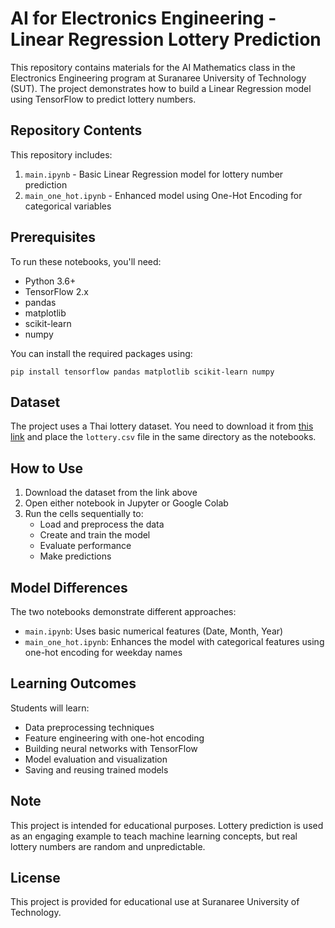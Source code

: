 # AI for Electronics Engineering - Linear Regression Lottery Prediction

This repository contains materials for the AI Mathematics class in the Electronics Engineering program at Suranaree University of Technology (SUT). The project demonstrates how to build a Linear Regression model using TensorFlow to predict lottery numbers.

## Repository Contents

This repository includes:

1. `main.ipynb` - Basic Linear Regression model for lottery number prediction
2. `main_one_hot.ipynb` - Enhanced model using One-Hot Encoding for categorical variables

## Prerequisites

To run these notebooks, you'll need:

- Python 3.6+
- TensorFlow 2.x
- pandas
- matplotlib
- scikit-learn
- numpy

You can install the required packages using:
```
pip install tensorflow pandas matplotlib scikit-learn numpy
```

## Dataset

The project uses a Thai lottery dataset. You need to download it from [this link](https://drive.google.com/file/d/1qpXVeS2oEf-DW_jFTusoNwkUJIM2x3ME/view) and place the `lottery.csv` file in the same directory as the notebooks.

## How to Use

1. Download the dataset from the link above
2. Open either notebook in Jupyter or Google Colab
3. Run the cells sequentially to:
   - Load and preprocess the data
   - Create and train the model
   - Evaluate performance
   - Make predictions

## Model Differences

The two notebooks demonstrate different approaches:

- `main.ipynb`: Uses basic numerical features (Date, Month, Year)
- `main_one_hot.ipynb`: Enhances the model with categorical features using one-hot encoding for weekday names

## Learning Outcomes

Students will learn:
- Data preprocessing techniques
- Feature engineering with one-hot encoding
- Building neural networks with TensorFlow
- Model evaluation and visualization
- Saving and reusing trained models

## Note

This project is intended for educational purposes. Lottery prediction is used as an engaging example to teach machine learning concepts, but real lottery numbers are random and unpredictable.

## License

This project is provided for educational use at Suranaree University of Technology.
